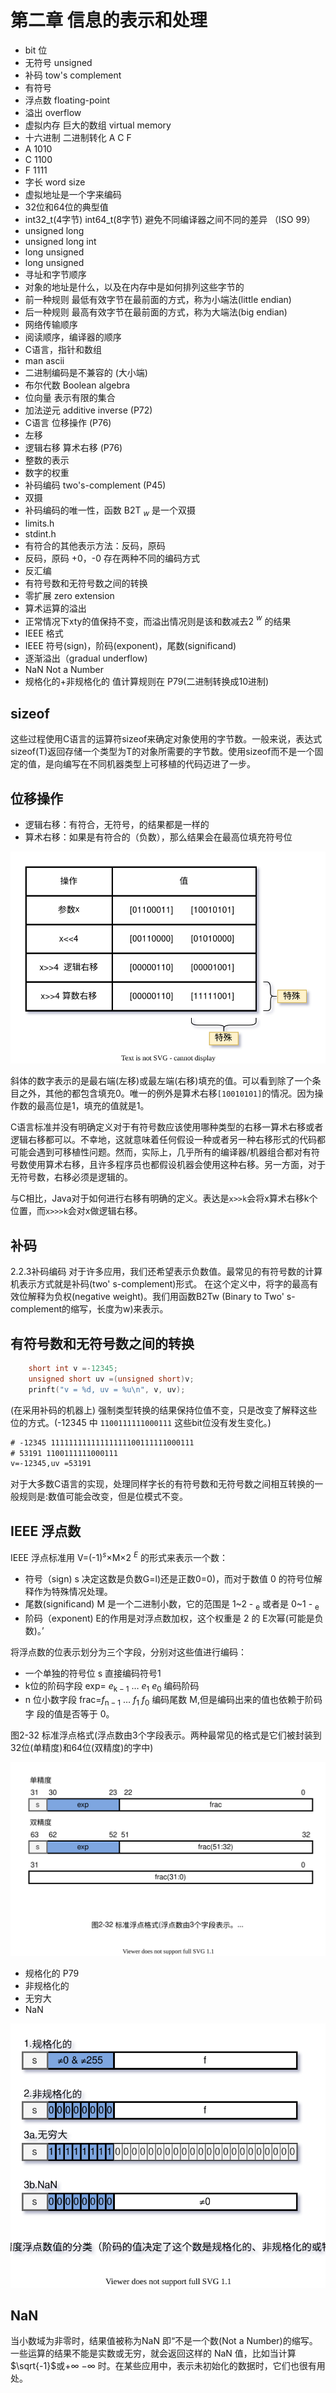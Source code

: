 # 第二章 信息的表示和处理

- bit 位
- 无符号 unsigned
- 补码 tow's complement
- 有符号
- 浮点数 floating-point
- 溢出 overflow
- 虚拟内存 巨大的数组 virtual memory
- 十六进制 二进制转化 A C F
- A 1010
- C 1100
- F 1111
- 字长 word size
- 虚拟地址是一个字来编码
- 32位和64位的典型值
- int32_t(4字节) int64_t(8字节) 避免不同编译器之间不同的差异 （ISO 99）
- unsigned long
- unsigned long int
- long unsigned
- long unsigned
- 寻址和字节顺序
- 对象的地址是什么，以及在内存中是如何排列这些字节的
- 前一种规则 最低有效字节在最前面的方式，称为小端法(little endian)
- 后一种规则 最高有效字节在最前面的方式，称为大端法(big endian)
- 网络传输顺序
- 阅读顺序，编译器的顺序
- C语言，指针和数组
- man ascii
- 二进制编码是不兼容的 (大小端)
- 布尔代数 Boolean algebra
- 位向量 表示有限的集合
- 加法逆元 additive inverse (P72)
- C语言 位移操作 (P76)
- 左移
- 逻辑右移 算术右移 (P76)
- 整数的表示
- 数字的权重
- 补码编码 two's-complement (P45)
- 双摄 
- 补码编码的唯一性，函数 B2T ${_w}$ 是一个双摄
- limits.h
- stdint.h
- 有符合的其他表示方法：反码，原码
- 反码，原码 +0，-0 存在两种不同的编码方式
- 反汇编
- 有符号数和无符号数之间的转换
- 零扩展 zero extension
- 算术运算的溢出
- 正常情况下xty的值保持不变，而溢出情况则是该和数减去2 $^w$ 的结果
- IEEE 格式
- IEEE 符号(sign)，阶码(exponent)，尾数(significand)
- 逐渐溢出（gradual underflow)
- NaN Not a Number
- 规格化的+非规格化的 值计算规则在 P79(二进制转换成10进制)

## sizeof

这些过程使用C语言的运算符sizeof来确定对象使用的字节数。一般来说，表达式sizeof(T)返回存储一个类型为T的对象所需要的字节数。使用sizeof而不是一个固定的值，是向编写在不同机器类型上可移植的代码迈进了一步。

## 位移操作

- 逻辑右移：有符合，无符号，的结果都是一样的
- 算术右移：如果是有符合的（负数），那么结果会在最高位填充符号位 


![CSAPP-算数右移.drawio.svg](./images/CSAPP-算数右移.drawio.svg)

斜体的数字表示的是最右端(左移)或最左端(右移)填充的值。可以看到除了一个条目之外，其他的都包含填充0。唯一的例外是算术右移`[10010101]`的情况。因为操作数的最高位是1，填充的值就是1。

C语言标准并没有明确定义对于有符号数应该使用哪种类型的右移一算术右移或者逻辑右移都可以。不幸地，这就意味着任何假设一种或者另一种右移形式的代码都可能会遇到可移植性问题。然而，实际上，几乎所有的编译器/机器组合都对有符号数使用算术右移，且许多程序员也都假设机器会使用这种右移。另一方面，对于无符号数，右移必须是逻辑的。

与C相比，Java对于如何进行右移有明确的定义。表达是`x>>k`会将x算术右移k个位置，而`x>>>k`会对x做逻辑右移。

## 补码

2.2.3补码编码
对于许多应用，我们还希望表示负数值。最常见的有符号数的计算机表示方式就是补码(two' s-complement)形式。
在这个定义中，将字的最高有效位解释为负权(negative weight)。我们用函数B2Tw (Binary to Two' s-complement的缩写，长度为w)来表示。

## 有符号数和无符号数之间的转换

```c
    short int v =-12345;
    unsigned short uv =(unsigned short)v;
    prinft("v = %d, uv = %u\n", v, uv);
```

(在采用补码的机器上) 强制类型转换的结果保持位值不变，只是改变了解释这些位的方式。(-12345 中 `1100111111000111` 这些bit位没有发生变化。)

```txt
# -12345 11111111111111111100111111000111
# 53191 1100111111000111
v=-12345,uv =53191
```

对于大多数C语言的实现，处理同样字长的有符号数和无符号数之间相互转换的一般规则是:数值可能会改变，但是位模式不变。

## IEEE 浮点数

IEEE 浮点标准用 V=(-1)$^s$×M×2 $^E$ 的形式来表示一个数： 
- 符号（sign) s 决定这数是负数G=l)还是正数0=0)，而对于数值 0 的符号位解释作为特殊情况处理。
- 尾数(significand) M 是一个二进制小数，它的范围是 1\~2 - $_{\mathrm{e}}$ 或者是 0\~1 - $_{\mathrm{e}}$
- 阶码（exponent) E的作用是对浮点数加权，这个权重是 2 的 E次幂(可能是负数)。’

将浮点数的位表示划分为三个字段，分别对这些值进行编码：
- 一个单独的符号位 s 直接编码符号1 
- k位的阶码字段 exp= $e_{\mathrm{k-1}}$ $\ldots$ $e_{\mathrm{1}}$ $e_{\mathrm{0}}$ 编码阶码
- n 位小数字段 frac=$f_{\mathrm{n-1}}$ $\ldots$ $f_{\mathrm{1}}$ $f_{\mathrm{0}}$ 编码尾数 M,但是编码出来的值也依赖于阶码字
段的值是否等于 0。

图2-32 标准浮点格式(浮点数由3个字段表示。两种最常见的格式是它们被封装到32位(单精度)和64位(双精度)的字中)

![CSAPP-2-32.svg](./images/CSAPP-2-32.svg)

- 规格化的 P79
- 非规格化的
- 无穷大
- NaN

![CSAPP-2-32.svg](./images/CSAPP-2-33.svg)


## NaN

当小数域为非零时，结果值被称为NaN 即“不是一个数(Not a Number)的缩写。一些运算的结果不能是实数或无穷，就会返回这样的 NaN 值，比如当计算 $\sqrt{-1}$或$+\infty$ $-\infty$ 时。在某些应用中，表示未初始化的数据时，它们也很有用处。

